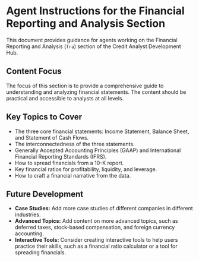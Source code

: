# Agent Instructions for the Financial Reporting and Analysis Section

This document provides guidance for agents working on the Financial Reporting and Analysis (`fra`) section of the Credit Analyst Development Hub.

## Content Focus

The focus of this section is to provide a comprehensive guide to understanding and analyzing financial statements. The content should be practical and accessible to analysts at all levels.

## Key Topics to Cover

*   The three core financial statements: Income Statement, Balance Sheet, and Statement of Cash Flows.
*   The interconnectedness of the three statements.
*   Generally Accepted Accounting Principles (GAAP) and International Financial Reporting Standards (IFRS).
*   How to spread financials from a 10-K report.
*   Key financial ratios for profitability, liquidity, and leverage.
*   How to craft a financial narrative from the data.

## Future Development

*   **Case Studies:** Add more case studies of different companies in different industries.
*   **Advanced Topics:** Add content on more advanced topics, such as deferred taxes, stock-based compensation, and foreign currency accounting.
*   **Interactive Tools:** Consider creating interactive tools to help users practice their skills, such as a financial ratio calculator or a tool for spreading financials.
